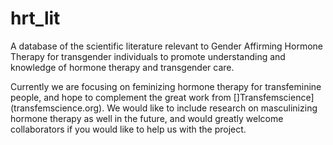 # hrt_lit
 A database of the scientific literature relevant to Gender Affirming Hormone Therapy for transgender individuals to promote understanding and knowledge of hormone therapy and transgender care.

Currently we are focusing on feminizing hormone therapy for transfeminine people, and hope to complement the great work from []Transfemscience](transfemscience.org). We would like to include research on masculinizing hormone therapy as well in the future, and would greatly welcome collaborators if you would like to help us with the project.
